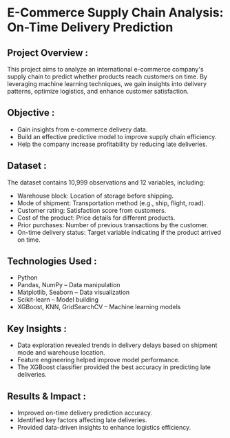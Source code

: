 # E-Commerce Supply Chain Analysis: On-Time Delivery Prediction

## Project Overview : 
This project aims to analyze an international e-commerce company's supply chain to predict whether products reach customers on time. By leveraging machine learning techniques, we gain insights into delivery patterns, optimize logistics, and enhance customer satisfaction.

## Objective :
 - Gain insights from e-commerce delivery data.
 - Build an effective predictive model to improve supply chain efficiency.
 - Help the company increase profitability by reducing late deliveries.

## Dataset : 
The dataset contains 10,999 observations and 12 variables, including:
 - Warehouse block: Location of storage before shipping.
 - Mode of shipment: Transportation method (e.g., ship, flight, road).
 - Customer rating: Satisfaction score from customers.
 - Cost of the product: Price details for different products.
 - Prior purchases: Number of previous transactions by the customer.
 - On-time delivery status: Target variable indicating if the product arrived on time.

## Technologies Used : 
 - Python 
 - Pandas, NumPy – Data manipulation
 - Matplotlib, Seaborn – Data visualization
 - Scikit-learn – Model building
 - XGBoost, KNN, GridSearchCV – Machine learning models

## Key Insights :
 - Data exploration revealed trends in delivery delays based on shipment mode and warehouse location.
 - Feature engineering helped improve model performance.
 - The XGBoost classifier provided the best accuracy in predicting late deliveries.

## Results & Impact : 
 - Improved on-time delivery prediction accuracy.
 - Identified key factors affecting late deliveries.
 - Provided data-driven insights to enhance logistics efficiency.
